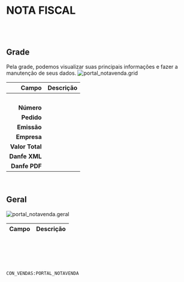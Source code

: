 # NOTA FISCAL
<br>
<br>

## Grade
Pela grade, podemos visualizar suas principais informações e fazer a manutenção de seus dados.
![portal_notavenda.grid](https://raw.githubusercontent.com/netforcews/docs-erp/master/geral/imagens/portal_notavenda.grid.png)

Campo | Descrição
--:|---
**&nbsp;** | 
**Número** | 
**Pedido** | 
**Emissão** | 
**Empresa** | 
**Valor Total** | 
**Danfe XML** | 
**Danfe PDF** | 
<br>

## Geral
![portal_notavenda.geral](https://raw.githubusercontent.com/netforcews/docs-erp/master/geral/imagens/portal_notavenda.geral.png)

Campo | Descrição
--:|---
<br>
<br>
<br>
<br>

```CON_VENDAS:PORTAL_NOTAVENDA```

